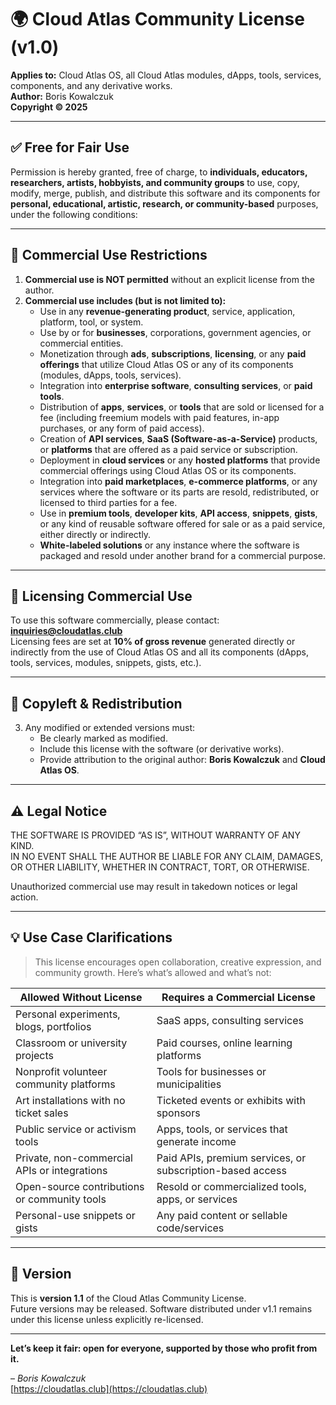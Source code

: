# 🌍 Cloud Atlas Community License (v1.0)

**Applies to:** Cloud Atlas OS, all Cloud Atlas modules, dApps, tools, services, components, and any derivative works.  
**Author:** Boris Kowalczuk  
**Copyright © 2025**

---

## ✅ Free for Fair Use

Permission is hereby granted, free of charge, to **individuals, educators, researchers, artists, hobbyists, and community groups** to use, copy, modify, merge, publish, and distribute this software and its components for **personal, educational, artistic, research, or community-based** purposes, under the following conditions:

---

## 🚫 Commercial Use Restrictions

1. **Commercial use is NOT permitted** without an explicit license from the author.  
2. **Commercial use includes (but is not limited to):**
   - Use in any **revenue-generating product**, service, application, platform, tool, or system.
   - Use by or for **businesses**, corporations, government agencies, or commercial entities.
   - Monetization through **ads**, **subscriptions**, **licensing**, or any **paid offerings** that utilize Cloud Atlas OS or any of its components (modules, dApps, tools, services).
   - Integration into **enterprise software**, **consulting services**, or **paid tools**.
   - Distribution of **apps**, **services**, or **tools** that are sold or licensed for a fee (including freemium models with paid features, in-app purchases, or any form of paid access).
   - Creation of **API services**, **SaaS (Software-as-a-Service)** products, or **platforms** that are offered as a paid service or subscription.
   - Deployment in **cloud services** or any **hosted platforms** that provide commercial offerings using Cloud Atlas OS or its components.
   - Integration into **paid marketplaces**, **e-commerce platforms**, or any services where the software or its parts are resold, redistributed, or licensed to third parties for a fee.
   - Use in **premium tools**, **developer kits**, **API access**, **snippets**, **gists**, or any kind of reusable software offered for sale or as a paid service, either directly or indirectly.
   - **White-labeled solutions** or any instance where the software is packaged and resold under another brand for a commercial purpose.

---

## 📩 Licensing Commercial Use

To use this software commercially, please contact:  
**inquiries@cloudatlas.club**  
Licensing fees are set at **10% of gross revenue** generated directly or indirectly from the use of Cloud Atlas OS and all its components (dApps, tools, services, modules, snippets, gists, etc.).

---

## 🔁 Copyleft & Redistribution

3. Any modified or extended versions must:
   - Be clearly marked as modified.
   - Include this license with the software (or derivative works).
   - Provide attribution to the original author: **Boris Kowalczuk** and **Cloud Atlas OS**.

---

## ⚠️ Legal Notice

THE SOFTWARE IS PROVIDED “AS IS”, WITHOUT WARRANTY OF ANY KIND.  
IN NO EVENT SHALL THE AUTHOR BE LIABLE FOR ANY CLAIM, DAMAGES, OR OTHER LIABILITY, WHETHER IN CONTRACT, TORT, OR OTHERWISE.

Unauthorized commercial use may result in takedown notices or legal action.

---

## 💡 Use Case Clarifications

> This license encourages open collaboration, creative expression, and community growth. Here’s what’s allowed and what’s not:

| Allowed Without License | Requires a Commercial License |
|-------------------------|-------------------------------|
| Personal experiments, blogs, portfolios | SaaS apps, consulting services |
| Classroom or university projects | Paid courses, online learning platforms |
| Nonprofit volunteer community platforms | Tools for businesses or municipalities |
| Art installations with no ticket sales | Ticketed events or exhibits with sponsors |
| Public service or activism tools | Apps, tools, or services that generate income |
| Private, non-commercial APIs or integrations | Paid APIs, premium services, or subscription-based access |
| Open-source contributions or community tools | Resold or commercialized tools, apps, or services |
| Personal-use snippets or gists | Any paid content or sellable code/services |

---

## 📌 Version

This is **version 1.1** of the Cloud Atlas Community License.  
Future versions may be released. Software distributed under v1.1 remains under this license unless explicitly re-licensed.

---

**Let’s keep it fair: open for everyone, supported by those who profit from it.**

– *Boris Kowalczuk*  
[https://cloudatlas.club](https://cloudatlas.club)
